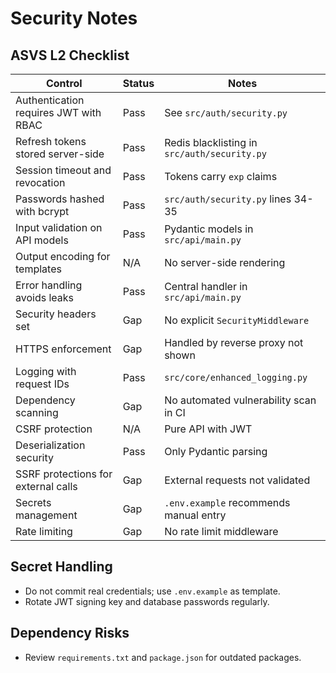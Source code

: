 # Security Notes

## ASVS L2 Checklist
| Control | Status | Notes |
|---------|--------|-------|
| Authentication requires JWT with RBAC | Pass | See `src/auth/security.py` |
| Refresh tokens stored server-side | Pass | Redis blacklisting in `src/auth/security.py` |
| Session timeout and revocation | Pass | Tokens carry `exp` claims |
| Passwords hashed with bcrypt | Pass | `src/auth/security.py` lines 34-35 |
| Input validation on API models | Pass | Pydantic models in `src/api/main.py` |
| Output encoding for templates | N/A | No server-side rendering |
| Error handling avoids leaks | Pass | Central handler in `src/api/main.py` |
| Security headers set | Gap | No explicit `SecurityMiddleware` |
| HTTPS enforcement | Gap | Handled by reverse proxy not shown |
| Logging with request IDs | Pass | `src/core/enhanced_logging.py` |
| Dependency scanning | Gap | No automated vulnerability scan in CI |
| CSRF protection | N/A | Pure API with JWT |
| Deserialization security | Pass | Only Pydantic parsing |
| SSRF protections for external calls | Gap | External requests not validated |
| Secrets management | Gap | `.env.example` recommends manual entry |
| Rate limiting | Gap | No rate limit middleware |

## Secret Handling
- Do not commit real credentials; use `.env.example` as template.
- Rotate JWT signing key and database passwords regularly.

## Dependency Risks
- Review `requirements.txt` and `package.json` for outdated packages.
